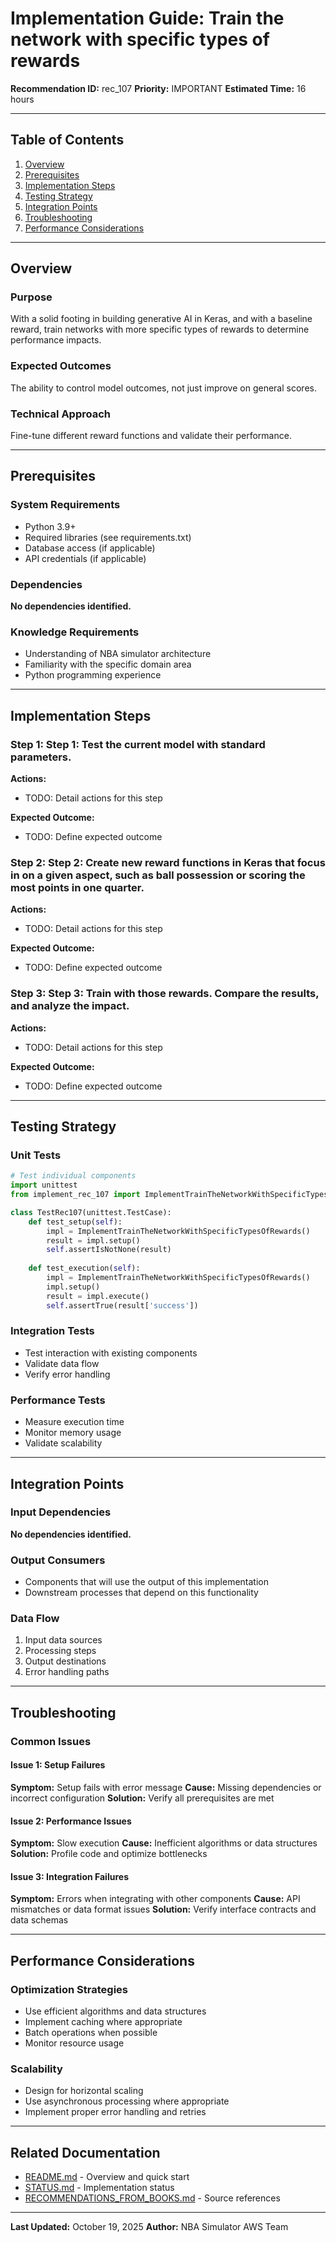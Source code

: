 # Implementation Guide: Train the network with specific types of rewards

**Recommendation ID:** rec_107
**Priority:** IMPORTANT
**Estimated Time:** 16 hours

---

## Table of Contents

1. [Overview](#overview)
2. [Prerequisites](#prerequisites)
3. [Implementation Steps](#implementation-steps)
4. [Testing Strategy](#testing-strategy)
5. [Integration Points](#integration-points)
6. [Troubleshooting](#troubleshooting)
7. [Performance Considerations](#performance-considerations)

---

## Overview

### Purpose

With a solid footing in building generative AI in Keras, and with a baseline reward, train networks with more specific types of rewards to determine performance impacts.

### Expected Outcomes

The ability to control model outcomes, not just improve on general scores.

### Technical Approach

Fine-tune different reward functions and validate their performance.

---

## Prerequisites

### System Requirements

- Python 3.9+
- Required libraries (see requirements.txt)
- Database access (if applicable)
- API credentials (if applicable)

### Dependencies

**No dependencies identified.**

### Knowledge Requirements

- Understanding of NBA simulator architecture
- Familiarity with the specific domain area
- Python programming experience

---

## Implementation Steps

### Step 1: Step 1: Test the current model with standard parameters.

**Actions:**
- TODO: Detail actions for this step

**Expected Outcome:**
- TODO: Define expected outcome

### Step 2: Step 2: Create new reward functions in Keras that focus in on a given aspect, such as ball possession or scoring the most points in one quarter.

**Actions:**
- TODO: Detail actions for this step

**Expected Outcome:**
- TODO: Define expected outcome

### Step 3: Step 3: Train with those rewards. Compare the results, and analyze the impact.

**Actions:**
- TODO: Detail actions for this step

**Expected Outcome:**
- TODO: Define expected outcome



---

## Testing Strategy

### Unit Tests

```python
# Test individual components
import unittest
from implement_rec_107 import ImplementTrainTheNetworkWithSpecificTypesOfRewards

class TestRec107(unittest.TestCase):
    def test_setup(self):
        impl = ImplementTrainTheNetworkWithSpecificTypesOfRewards()
        result = impl.setup()
        self.assertIsNotNone(result)
    
    def test_execution(self):
        impl = ImplementTrainTheNetworkWithSpecificTypesOfRewards()
        impl.setup()
        result = impl.execute()
        self.assertTrue(result['success'])
```

### Integration Tests

- Test interaction with existing components
- Validate data flow
- Verify error handling

### Performance Tests

- Measure execution time
- Monitor memory usage
- Validate scalability

---

## Integration Points

### Input Dependencies

**No dependencies identified.**

### Output Consumers

- Components that will use the output of this implementation
- Downstream processes that depend on this functionality

### Data Flow

1. Input data sources
2. Processing steps
3. Output destinations
4. Error handling paths

---

## Troubleshooting

### Common Issues

#### Issue 1: Setup Failures

**Symptom:** Setup fails with error message
**Cause:** Missing dependencies or incorrect configuration
**Solution:** Verify all prerequisites are met

#### Issue 2: Performance Issues

**Symptom:** Slow execution
**Cause:** Inefficient algorithms or data structures
**Solution:** Profile code and optimize bottlenecks

#### Issue 3: Integration Failures

**Symptom:** Errors when integrating with other components
**Cause:** API mismatches or data format issues
**Solution:** Verify interface contracts and data schemas

---

## Performance Considerations

### Optimization Strategies

- Use efficient algorithms and data structures
- Implement caching where appropriate
- Batch operations when possible
- Monitor resource usage

### Scalability

- Design for horizontal scaling
- Use asynchronous processing where appropriate
- Implement proper error handling and retries

---

## Related Documentation

- [README.md](README.md) - Overview and quick start
- [STATUS.md](STATUS.md) - Implementation status
- [RECOMMENDATIONS_FROM_BOOKS.md](RECOMMENDATIONS_FROM_BOOKS.md) - Source references

---

**Last Updated:** October 19, 2025
**Author:** NBA Simulator AWS Team
